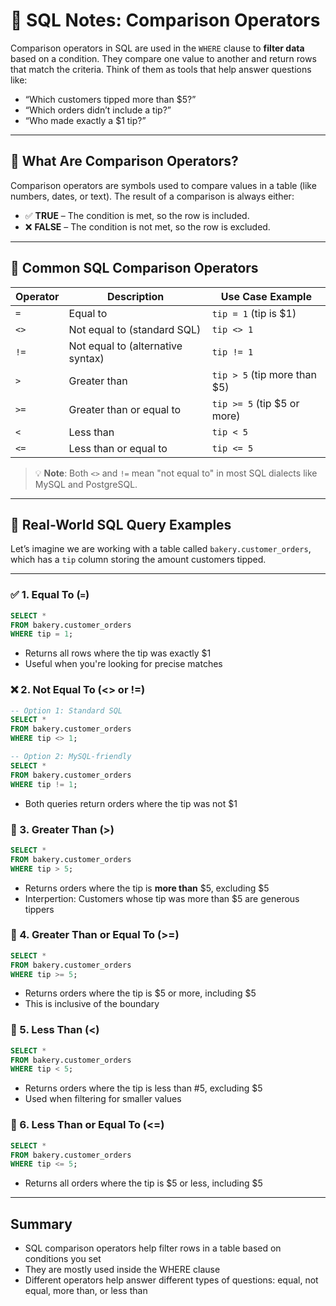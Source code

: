 # 🌱 SQL Notes: Comparison Operators

Comparison operators in SQL are used in the `WHERE` clause to **filter data** based on a condition. They compare one value to another and return rows that match the criteria. Think of them as tools that help answer questions like:

- “Which customers tipped more than $5?”
- “Which orders didn’t include a tip?”
- “Who made exactly a $1 tip?”

---

## 🔧 What Are Comparison Operators?

Comparison operators are symbols used to compare values in a table (like numbers, dates, or text). The result of a comparison is always either:

- ✅ **TRUE** – The condition is met, so the row is included.
- ❌ **FALSE** – The condition is not met, so the row is excluded.

---

## 📌 Common SQL Comparison Operators

| Operator   | Description                        | Use Case Example         |
|------------|------------------------------------|--------------------------|
| `=`        | Equal to                           | `tip = 1` (tip is $1)     |
| `<>`       | Not equal to (standard SQL)        | `tip <> 1`               |
| `!=`       | Not equal to (alternative syntax)  | `tip != 1`               |
| `>`        | Greater than                       | `tip > 5` (tip more than $5) |
| `>=`       | Greater than or equal to           | `tip >= 5` (tip $5 or more) |
| `<`        | Less than                          | `tip < 5`                |
| `<=`       | Less than or equal to              | `tip <= 5`               |

> 💡 **Note**: Both `<>` and `!=` mean "not equal to" in most SQL dialects like MySQL and PostgreSQL.

---

## 🧪 Real-World SQL Query Examples

Let’s imagine we are working with a table called `bakery.customer_orders`, which has a `tip` column storing the amount customers tipped.

---

### ✅ 1. Equal To (`=`)

```sql
SELECT *
FROM bakery.customer_orders
WHERE tip = 1;
```
- Returns all rows where the tip was exactly $1
- Useful when you're looking for precise matches

### ❌ 2. Not Equal To (<> or !=)
```sql
-- Option 1: Standard SQL
SELECT *
FROM bakery.customer_orders
WHERE tip <> 1;

-- Option 2: MySQL-friendly
SELECT *
FROM bakery.customer_orders
WHERE tip != 1;
```
- Both queries return orders where the tip was not $1

### 🔼 3. Greater Than (>)
```sql
SELECT *
FROM bakery.customer_orders
WHERE tip > 5;
```
- Returns orders where the tip is **more than** $5, excluding $5
- Interpertion: Customers whose tip was more than $5 are generous tippers

### 🔼 4. Greater Than or Equal To (>=)
```sql
SELECT *
FROM bakery.customer_orders
WHERE tip >= 5;
```
- Returns orders where the tip is $5 or more, including $5
- This is inclusive of the boundary

### 🔽 5. Less Than (<)
```sql
SELECT *
FROM bakery.customer_orders
WHERE tip < 5;
```
- Returns orders where the tip is less than #5, excluding $5
- Used when filtering for smaller values

### 🔽 6. Less Than or Equal To (<=)
```sql
SELECT *
FROM bakery.customer_orders
WHERE tip <= 5;
```
- Returns all orders where the tip is $5 or less, including $5

---

## Summary
- SQL comparison operators help filter rows in a table based on conditions you set
- They are mostly used inside the WHERE clause
- Different operators help answer different types of questions: equal, not equal, more than, or less than
